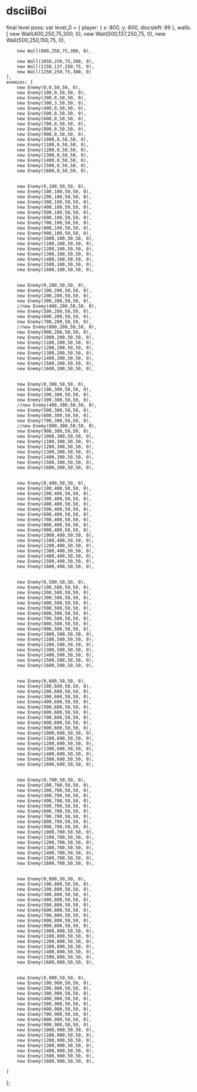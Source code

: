 # dsciiBoi
final level poss:
var level_0 = {
    player: {
        x: 800,
        y: 600,
        discsleft: 99
    },
    walls: [
        new Wall(400,250,75,300, 0),
        new Wall(500,137,250,75, 0),
        new Wall(500,250,150,75, 0),

        new Wall(800,250,75,300, 0),

        new Wall(1050,250,75,300, 0),
        new Wall(1150,137,250,75, 0),
        new Wall(1250,250,75,300, 0)
    ],
    enemies: [
        new Enemy(0,0,50,50, 0),
        new Enemy(100,0,50,50, 0),
        new Enemy(200,0,50,50, 0),
        new Enemy(300,3,50,50, 0),
        new Enemy(400,0,50,50, 0),
        new Enemy(500,0,50,50, 0),
        new Enemy(600,0,50,50, 0),
        new Enemy(700,0,50,50, 0),
        new Enemy(800,0,50,50, 0),
        new Enemy(900,0,50,50, 0),
        new Enemy(1000,0,50,50, 0),
        new Enemy(1100,0,50,50, 0),
        new Enemy(1200,0,50,50, 0),
        new Enemy(1300,0,50,50, 0),
        new Enemy(1400,0,50,50, 0),
        new Enemy(1500,0,50,50, 0),
        new Enemy(1600,0,50,50, 0),


        new Enemy(0,100,50,50, 0),
        new Enemy(100,100,50,50, 0),
        new Enemy(200,100,50,50, 0),
        new Enemy(300,100,50,50, 0),
        new Enemy(400,100,50,50, 0),
        new Enemy(500,100,50,50, 0),
        new Enemy(600,100,50,50, 0),
        new Enemy(700,100,50,50, 0),
        new Enemy(800,100,50,50, 0),
        new Enemy(900,100,50,50, 0),
        new Enemy(1000,100,50,50, 0),
        new Enemy(1100,100,50,50, 0),
        new Enemy(1200,100,50,50, 0),
        new Enemy(1300,100,50,50, 0),
        new Enemy(1400,100,50,50, 0),
        new Enemy(1500,100,50,50, 0),
        new Enemy(1600,100,50,50, 0),


        new Enemy(0,200,50,50, 0),
        new Enemy(100,200,50,50, 0),
        new Enemy(200,200,50,50, 0),
        new Enemy(300,200,50,50, 0),
        //new Enemy(400,200,50,50, 0),
        new Enemy(500,200,50,50, 0),
        new Enemy(600,200,50,50, 0),
        new Enemy(700,200,50,50, 0),
        //new Enemy(800,200,50,50, 0),
        new Enemy(900,200,50,50, 0),
        new Enemy(1000,200,50,50, 0),
        new Enemy(1100,200,50,50, 0),
        new Enemy(1200,200,50,50, 0),
        new Enemy(1300,200,50,50, 0),
        new Enemy(1400,200,50,50, 0),
        new Enemy(1500,200,50,50, 0),
        new Enemy(1600,200,50,50, 0),


        new Enemy(0,300,50,50, 0),
        new Enemy(100,300,50,50, 0),
        new Enemy(200,300,50,50, 0),
        new Enemy(300,300,50,50, 0),
        //new Enemy(400,300,50,50, 0),
        new Enemy(500,300,50,50, 0),
        new Enemy(600,300,50,50, 0),
        new Enemy(700,300,50,50, 0),
        //new Enemy(800,300,50,50, 0),
        new Enemy(900,300,50,50, 0),
        new Enemy(1000,300,50,50, 0),
        new Enemy(1100,300,50,50, 0),
        new Enemy(1200,300,50,50, 0),
        new Enemy(1300,300,50,50, 0),
        new Enemy(1400,300,50,50, 0),
        new Enemy(1500,300,50,50, 0),
        new Enemy(1600,300,50,50, 0),


        new Enemy(0,400,50,50, 0),
        new Enemy(100,400,50,50, 0),
        new Enemy(200,400,50,50, 0),
        new Enemy(300,400,50,50, 0),
        new Enemy(400,400,50,50, 0),
        new Enemy(500,400,50,50, 0),
        new Enemy(600,400,50,50, 0),
        new Enemy(700,400,50,50, 0),
        new Enemy(800,400,50,50, 0),
        new Enemy(900,400,50,50, 0),
        new Enemy(1000,400,50,50, 0),
        new Enemy(1100,400,50,50, 0),
        new Enemy(1200,400,50,50, 0),
        new Enemy(1300,400,50,50, 0),
        new Enemy(1400,400,50,50, 0),
        new Enemy(1500,400,50,50, 0),
        new Enemy(1600,400,50,50, 0),

        
        new Enemy(0,500,50,50, 0),
        new Enemy(100,500,50,50, 0),
        new Enemy(200,500,50,50, 0),
        new Enemy(300,500,50,50, 0),
        new Enemy(400,500,50,50, 0),
        new Enemy(500,500,50,50, 0),
        new Enemy(600,500,50,50, 0),
        new Enemy(700,500,50,50, 0),
        new Enemy(800,500,50,50, 0),
        new Enemy(900,500,50,50, 0),
        new Enemy(1000,500,50,50, 0),
        new Enemy(1100,500,50,50, 0),
        new Enemy(1200,500,50,50, 0),
        new Enemy(1300,500,50,50, 0),
        new Enemy(1400,500,50,50, 0),
        new Enemy(1500,500,50,50, 0),
        new Enemy(1600,500,50,50, 0),

        
        new Enemy(0,600,50,50, 0),
        new Enemy(100,600,50,50, 0),
        new Enemy(200,600,50,50, 0),
        new Enemy(300,600,50,50, 0),
        new Enemy(400,600,50,50, 0),
        new Enemy(500,600,50,50, 0),
        new Enemy(600,600,50,50, 0),
        new Enemy(700,600,50,50, 0),
        new Enemy(800,600,50,50, 0),
        new Enemy(900,600,50,50, 0),
        new Enemy(1000,600,50,50, 0),
        new Enemy(1100,600,50,50, 0),
        new Enemy(1200,600,50,50, 0),
        new Enemy(1300,600,50,50, 0),
        new Enemy(1400,600,50,50, 0),
        new Enemy(1500,600,50,50, 0),
        new Enemy(1600,600,50,50, 0),

        
        new Enemy(0,700,50,50, 0),
        new Enemy(100,700,50,50, 0),
        new Enemy(200,700,50,50, 0),
        new Enemy(300,700,50,50, 0),
        new Enemy(400,700,50,50, 0),
        new Enemy(500,700,50,50, 0),
        new Enemy(600,700,50,50, 0),
        new Enemy(700,700,50,50, 0),
        new Enemy(800,700,50,50, 0),
        new Enemy(900,700,50,50, 0),
        new Enemy(1000,700,50,50, 0),
        new Enemy(1100,700,50,50, 0),
        new Enemy(1200,700,50,50, 0),
        new Enemy(1300,700,50,50, 0),
        new Enemy(1400,700,50,50, 0),
        new Enemy(1500,700,50,50, 0),
        new Enemy(1600,700,50,50, 0),
    
        
        new Enemy(0,800,50,50, 0),
        new Enemy(100,800,50,50, 0),
        new Enemy(200,800,50,50, 0),
        new Enemy(300,800,50,50, 0),
        new Enemy(400,800,50,50, 0),
        new Enemy(500,800,50,50, 0),
        new Enemy(600,800,50,50, 0),
        new Enemy(700,800,50,50, 0),
        new Enemy(800,800,50,50, 0),
        new Enemy(900,800,50,50, 0),
        new Enemy(1000,800,50,50, 0),
        new Enemy(1100,800,50,50, 0),
        new Enemy(1200,800,50,50, 0),
        new Enemy(1300,800,50,50, 0),
        new Enemy(1400,800,50,50, 0),
        new Enemy(1500,800,50,50, 0),
        new Enemy(1600,800,50,50, 0),

        
        new Enemy(0,900,50,50, 0),
        new Enemy(100,900,50,50, 0),
        new Enemy(200,900,50,50, 0),
        new Enemy(300,900,50,50, 0),
        new Enemy(400,900,50,50, 0),
        new Enemy(500,900,50,50, 0),
        new Enemy(600,900,50,50, 0),
        new Enemy(700,900,50,50, 0),
        new Enemy(800,900,50,50, 0),
        new Enemy(900,900,50,50, 0),
        new Enemy(1000,900,50,50, 0),
        new Enemy(1100,900,50,50, 0),
        new Enemy(1200,900,50,50, 0),
        new Enemy(1300,900,50,50, 0),
        new Enemy(1400,900,50,50, 0),
        new Enemy(1500,900,50,50, 0),
        new Enemy(1600,900,50,50, 0),
        
    ]
};


